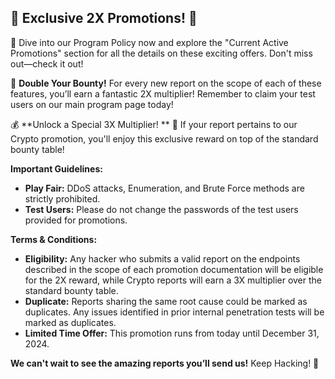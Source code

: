 
🌟 **Exclusive 2X Promotions!** 🌟
----------------------------

🚀 Dive into our Program Policy now and explore the "Current Active Promotions" section for all the details on these exciting offers. Don't miss out—check it out!

💸 **Double Your Bounty!** For every new report on the scope of each of these features, you’ll earn a fantastic 2X multiplier! Remember to claim your test users on our main program page today!

💰 **Unlock a Special 3X Multiplier! ** 🎉 If your report pertains to our Crypto promotion, you'll enjoy this exclusive reward on top of the standard bounty table!

**Important Guidelines:**

- **Play Fair:** DDoS attacks, Enumeration, and Brute Force methods are strictly prohibited.
- **Test Users:** Please do not change the passwords of the test users provided for promotions.

**Terms & Conditions:**

- **Eligibility:** Any hacker who submits a valid report on the endpoints described in the scope of each promotion documentation will be eligible for the 2X reward, while Crypto reports will earn a 3X multiplier over the standard bounty table.
- **Duplicate:** Reports sharing the same root cause could be marked as duplicates. Any issues identified in prior internal penetration tests will be marked as duplicates.
- **Limited Time Offer:** This promotion runs from today until December 31, 2024.

**We can't wait to see the amazing reports you’ll send us!** Keep Hacking! 🌈
